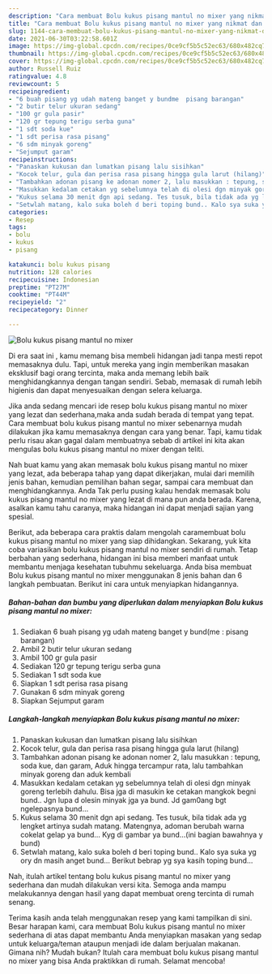 ```yaml
---
description: "Cara membuat Bolu kukus pisang mantul no mixer yang nikmat dan Mudah Dibuat"
title: "Cara membuat Bolu kukus pisang mantul no mixer yang nikmat dan Mudah Dibuat"
slug: 1144-cara-membuat-bolu-kukus-pisang-mantul-no-mixer-yang-nikmat-dan-mudah-dibuat
date: 2021-06-30T03:22:58.601Z
image: https://img-global.cpcdn.com/recipes/0ce9cf5b5c52ec63/680x482cq70/bolu-kukus-pisang-mantul-no-mixer-foto-resep-utama.jpg
thumbnail: https://img-global.cpcdn.com/recipes/0ce9cf5b5c52ec63/680x482cq70/bolu-kukus-pisang-mantul-no-mixer-foto-resep-utama.jpg
cover: https://img-global.cpcdn.com/recipes/0ce9cf5b5c52ec63/680x482cq70/bolu-kukus-pisang-mantul-no-mixer-foto-resep-utama.jpg
author: Russell Ruiz
ratingvalue: 4.8
reviewcount: 5
recipeingredient:
- "6 buah pisang yg udah mateng banget y bundme  pisang barangan"
- "2 butir telur ukuran sedang"
- "100 gr gula pasir"
- "120 gr tepung terigu serba guna"
- "1 sdt soda kue"
- "1 sdt perisa rasa pisang"
- "6 sdm minyak goreng"
- "Sejumput garam"
recipeinstructions:
- "Panaskan kukusan dan lumatkan pisang lalu sisihkan"
- "Kocok telur, gula dan perisa rasa pisang hingga gula larut (hilang)"
- "Tambahkan adonan pisang ke adonan nomer 2, lalu masukkan : tepung, soda kue, dan garam, Aduk hingga tercampur rata, lalu tambahkan minyak goreng dan aduk kembali"
- "Masukkan kedalam cetakan yg sebelumnya telah di olesi dgn minyak goreng terlebih dahulu. Bisa jga di masukin ke cetakan mangkok begni bund.. Jgn lupa d olesin minyak jga ya bund. Jd gam0ang bgt ngelepasnya bund..."
- "Kukus selama 30 menit dgn api sedang. Tes tusuk, bila tidak ada yg lengket artinya sudah matang. Matengnya, adoman berubah warna cokelat gelap ya bund... Kyg di gambar ya bund...(ini bagian bawahnya y bund)"
- "Setwlah matang, kalo suka boleh d beri toping bund.. Kalo sya suka yg ory dn masih anget bund... Berikut bebrap yg sya kasih toping bund..."
categories:
- Resep
tags:
- bolu
- kukus
- pisang

katakunci: bolu kukus pisang 
nutrition: 128 calories
recipecuisine: Indonesian
preptime: "PT27M"
cooktime: "PT44M"
recipeyield: "2"
recipecategory: Dinner

---
```



![Bolu kukus pisang mantul no mixer](https://img-global.cpcdn.com/recipes/0ce9cf5b5c52ec63/680x482cq70/bolu-kukus-pisang-mantul-no-mixer-foto-resep-utama.jpg)

Di era  saat ini , kamu memang bisa membeli hidangan jadi tanpa mesti repot memasaknya dulu. Tapi, untuk mereka yang ingin memberikan masakan eksklusif bagi orang tercinta, maka anda memang lebih baik menghidangkannya dengan tangan sendiri. Sebab, memasak di rumah lebih higienis dan dapat menyesuaikan dengan selera keluarga.

Jika anda sedang mencari ide resep bolu kukus pisang mantul no mixer yang lezat dan sederhana,maka anda sudah berada di tempat yang tepat. Cara membuat bolu kukus pisang mantul no mixer  sebenarnya mudah dilakukan jika kamu memasaknya dengan cara yang benar. Tapi, kamu tidak perlu risau akan gagal dalam membuatnya 
sebab di artikel ini kita akan mengulas bolu kukus pisang mantul no mixer dengan teliti.  



Nah buat kamu yang akan memasak bolu kukus pisang mantul no mixer yang lezat, ada beberapa tahap yang dapat dikerjakan, mulai dari memilih jenis bahan, kemudian pemilihan bahan segar, sampai cara membuat dan menghidangkannya. Anda Tak perlu pusing kalau hendak memasak bolu kukus pisang mantul no mixer yang lezat di mana pun anda berada. Karena, asalkan kamu  tahu caranya, maka hidangan ini dapat menjadi sajian yang spesial.

Berikut, ada beberapa cara praktis  dalam mengolah caramembuat bolu kukus pisang mantul no mixer yang siap dihidangkan. Sekarang, yuk kita coba variasikan bolu kukus pisang mantul no mixer sendiri di rumah. Tetap berbahan yang sederhana, hidangan ini bisa memberi manfaat untuk membantu menjaga kesehatan tubuhmu sekeluarga. Anda bisa membuat Bolu kukus pisang mantul no mixer menggunakan 8 jenis bahan dan 6 langkah pembuatan. Berikut ini cara untuk menyiapkan hidangannya.

<!--inarticleads1-->

##### Bahan-bahan dan bumbu yang diperlukan dalam menyiapkan Bolu kukus pisang mantul no mixer:

1. Sediakan 6 buah pisang yg udah mateng banget y bund(me : pisang barangan)
1. Ambil 2 butir telur ukuran sedang
1. Ambil 100 gr gula pasir
1. Sediakan 120 gr tepung terigu serba guna
1. Sediakan 1 sdt soda kue
1. Siapkan 1 sdt perisa rasa pisang
1. Gunakan 6 sdm minyak goreng
1. Siapkan Sejumput garam




<!--inarticleads2-->

##### Langkah-langkah menyiapkan Bolu kukus pisang mantul no mixer:

1. Panaskan kukusan dan lumatkan pisang lalu sisihkan
1. Kocok telur, gula dan perisa rasa pisang hingga gula larut (hilang)
1. Tambahkan adonan pisang ke adonan nomer 2, lalu masukkan : tepung, soda kue, dan garam, Aduk hingga tercampur rata, lalu tambahkan minyak goreng dan aduk kembali
1. Masukkan kedalam cetakan yg sebelumnya telah di olesi dgn minyak goreng terlebih dahulu. Bisa jga di masukin ke cetakan mangkok begni bund.. Jgn lupa d olesin minyak jga ya bund. Jd gam0ang bgt ngelepasnya bund...
1. Kukus selama 30 menit dgn api sedang. Tes tusuk, bila tidak ada yg lengket artinya sudah matang. Matengnya, adoman berubah warna cokelat gelap ya bund... Kyg di gambar ya bund...(ini bagian bawahnya y bund)
1. Setwlah matang, kalo suka boleh d beri toping bund.. Kalo sya suka yg ory dn masih anget bund... Berikut bebrap yg sya kasih toping bund...




Nah, itulah artikel tentang  bolu kukus pisang mantul no mixer  yang sederhana dan mudah dilakukan versi kita. Semoga anda mampu melakukannya dengan hasil yang dapat membuat oreng tercinta di rumah senang. 

Terima kasih anda telah menggunakan resep yang kami tampilkan di sini. Besar harapan kami, cara membuat  Bolu kukus pisang mantul no mixer sederhana di atas dapat membantu Anda menyiapkan masakan yang sedap untuk keluarga/teman ataupun menjadi ide dalam berjualan makanan. Gimana nih? Mudah bukan? Itulah cara membuat bolu kukus pisang mantul no mixer yang bisa Anda praktikkan di rumah. Selamat mencoba!

